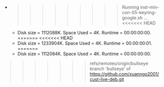 * >>>>>>>>> Running inst-min-con-05-keyring-google.sh ...
<<<<<<< HEAD
  * Disk size = 1112088K. Space Used = 4K. Runtime = 00:00:00:00.
=======
<<<<<<< HEAD
  * Disk size = 1233904K. Space Used = 4K. Runtime = 00:00:00:01.
=======
  * Disk size = 1112084K. Space Used = 4K. Runtime = 00:00:00:00.
>>>>>>> refs/remotes/origin/bullseye
>>>>>>> branch 'bullseye' of https://github.com/xuanngo2001/cust-live-deb.git
